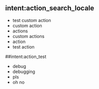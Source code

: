 ## intent:action_search_locale
- test custom action
- custom action
- actions
- custom actions
- action
- test action

##intent:action_test
- debug
- debugging
- pls
- oh no
